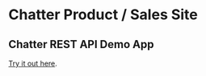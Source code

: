 # Chatter Product / Sales Site
## Chatter REST API Demo App


 

[Try it out here](http://chatter-intranet.heroku.com).  

 
